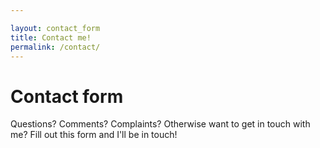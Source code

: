 ```yaml
---

layout: contact_form
title: Contact me!
permalink: /contact/
---
```


# Contact form
Questions? Comments? Complaints? Otherwise want to get in touch with me? Fill out this form and I'll be in touch!